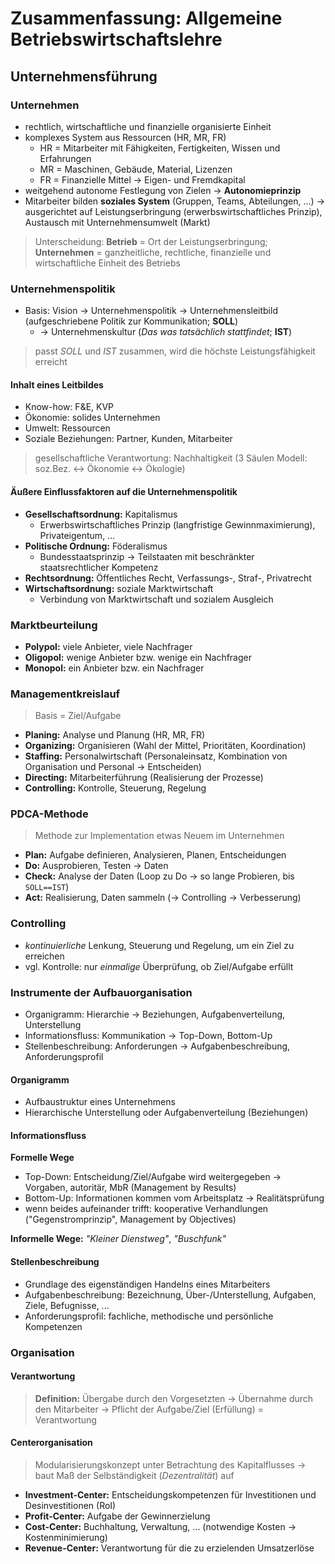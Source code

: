 # Zusammenfassung: Allgemeine Betriebswirtschaftslehre

## Unternehmensführung

### Unternehmen

- rechtlich, wirtschaftliche und finanzielle organisierte Einheit
- komplexes System aus Ressourcen (HR, MR, FR)
  - HR = Mitarbeiter mit Fähigkeiten, Fertigkeiten, Wissen und Erfahrungen
  - MR = Maschinen, Gebäude, Material, Lizenzen
  - FR = Finanzielle Mittel $\rightarrow$ Eigen- und Fremdkapital
- weitgehend autonome Festlegung von Zielen $\rightarrow$ **Autonomieprinzip**
- Mitarbeiter bilden **soziales System** (Gruppen, Teams, Abteilungen, ...) $\rightarrow$ ausgerichtet auf Leistungserbringung (erwerbswirtschaftliches Prinzip), Austausch mit Unternehmensumwelt (Markt)

> Unterscheidung: **Betrieb** = Ort der Leistungserbringung; **Unternehmen** = ganzheitliche, rechtliche, finanzielle und wirtschaftliche Einheit des Betriebs

### Unternehmenspolitik

- Basis: Vision $\rightarrow$ Unternehmenspolitik $\rightarrow$ Unternehmensleitbild (aufgeschriebene Politik zur Kommunikation; **SOLL**)
  - $\rightarrow$ Unternehmenskultur (*Das was tatsächlich stattfindet*; **IST**)

> passt *SOLL* und *IST* zusammen, wird die höchste Leistungsfähigkeit erreicht

#### Inhalt eines Leitbildes

- Know-how: F&E, KVP
- Ökonomie: solides Unternehmen
- Umwelt: Ressourcen
- Soziale Beziehungen: Partner, Kunden, Mitarbeiter

> gesellschaftliche Verantwortung: Nachhaltigkeit (3 Säulen Modell: soz.Bez. $\leftrightarrow$ Ökonomie $\leftrightarrow$ Ökologie)

#### Äußere Einflussfaktoren auf die Unternehmenspolitik

- **Gesellschaftsordnung:** Kapitalismus
  - Erwerbswirtschaftliches Prinzip (langfristige Gewinnmaximierung), Privateigentum, ...
- **Politische Ordnung:** Föderalismus
  - Bundesstaatsprinzip $\rightarrow$ Teilstaaten mit beschränkter staatsrechtlicher Kompetenz
- **Rechtsordnung:** Öffentliches Recht, Verfassungs-, Straf-, Privatrecht
- **Wirtschaftsordnung:** soziale Marktwirtschaft
  - Verbindung von Marktwirtschaft und sozialem Ausgleich

### Marktbeurteilung

- **Polypol:** viele Anbieter, viele Nachfrager
- **Oligopol:** wenige Anbieter bzw. wenige ein Nachfrager
- **Monopol:** ein Anbieter bzw. ein Nachfrager

### Managementkreislauf

> Basis = Ziel/Aufgabe

- **Planing:** Analyse und Planung (HR, MR, FR)
- **Organizing:** Organisieren (Wahl der Mittel, Prioritäten, Koordination)
- **Staffing:** Personalwirtschaft (Personaleinsatz, Kombination von Organisation und Personal $\rightarrow$ Entscheiden)
- **Directing:** Mitarbeiterführung (Realisierung der Prozesse)
- **Controlling:** Kontrolle, Steuerung, Regelung

### PDCA-Methode

> Methode zur Implementation etwas Neuem im Unternehmen

- **Plan:** Aufgabe definieren, Analysieren, Planen, Entscheidungen
- **Do:** Ausprobieren, Testen $\rightarrow$ Daten
- **Check:** Analyse der Daten (Loop zu Do $\rightarrow$ so lange Probieren, bis `SOLL==IST`)
- **Act:** Realisierung, Daten sammeln ($\rightarrow$ Controlling $\rightarrow$ Verbesserung)

### Controlling

- *kontinuierliche* Lenkung, Steuerung und Regelung, um ein Ziel zu erreichen
- vgl. Kontrolle: nur *einmalige* Überprüfung, ob Ziel/Aufgabe erfüllt

### Instrumente der Aufbauorganisation

- Organigramm: Hierarchie $\rightarrow$ Beziehungen, Aufgabenverteilung, Unterstellung
- Informationsfluss: Kommunikation $\rightarrow$ Top-Down, Bottom-Up
- Stellenbeschreibung: Anforderungen $\rightarrow$ Aufgabenbeschreibung, Anforderungsprofil

#### Organigramm

- Aufbaustruktur eines Unternehmens
- Hierarchische Unterstellung oder Aufgabenverteilung (Beziehungen)

#### Informationsfluss

**Formelle Wege**

- Top-Down: Entscheidung/Ziel/Aufgabe wird weitergegeben $\rightarrow$ Vorgaben, autoritär, MbR (Management by Results)
- Bottom-Up: Informationen kommen vom Arbeitsplatz $\rightarrow$ Realitätsprüfung
- wenn beides aufeinander trifft: kooperative Verhandlungen ("Gegenstromprinzip", Management by Objectives)

**Informelle Wege:** *"Kleiner Dienstweg"*, *"Buschfunk"*

#### Stellenbeschreibung

- Grundlage des eigenständigen Handelns eines Mitarbeiters
- Aufgabenbeschreibung: Bezeichnung, Über-/Unterstellung, Aufgaben, Ziele, Befugnisse, ...
- Anforderungsprofil: fachliche, methodische und persönliche Kompetenzen

### Organisation

#### Verantwortung

> **Definition:** Übergabe durch den Vorgesetzten $\rightarrow$ Übernahme durch den Mitarbeiter $\rightarrow$ Pflicht der Aufgabe/Ziel (Erfüllung) = Verantwortung

#### Centerorganisation

> Modularisierungskonzept unter Betrachtung des Kapitalflusses $\rightarrow$ baut Maß der Selbständigkeit (*Dezentralität*) auf

- **Investment-Center:** Entscheidungskompetenzen für Investitionen und Desinvestitionen (RoI)
- **Profit-Center:** Aufgabe der Gewinnerzielung
- **Cost-Center:** Buchhaltung, Verwaltung, ... (notwendige Kosten $\rightarrow$ Kostenminimierung)
- **Revenue-Center:** Verantwortung für die zu erzielenden Umsatzerlöse
